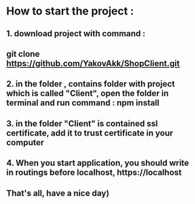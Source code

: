 # How to start the project : 
## 1. download project with command :
## git clone https://github.com/YakovAkk/ShopClient.git
## 2. in the folder , contains folder with project which is called "Client", open the folder in terminal and run command : npm install
## 3. in the folder "Client" is contained ssl certificate, add it to trust certificate in your computer
## 4. When you start application, you should write in routings before localhost, https://localhost
## That's all, have a nice day)
